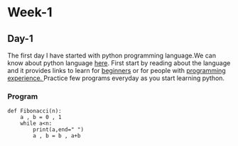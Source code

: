 # Week-1

## Day-1
The first day I have started with python programming language.We can know about python language [here](https://www.python.org/). First start by reading about the language and it provides links to learn for [beginners](https://wiki.python.org/moin/BeginnersGuide/Programmers) or for people with [programming experience.
](https://wiki.python.org/moin/BeginnersGuide/Programmers)
Practice few programs everyday as you start learning python.

### Program

    def Fibonacci(n):
        a , b = 0 , 1
        while a<n:
            print(a,end=" ")
            a , b = b , a+b
            









<!--stackedit_data:
eyJoaXN0b3J5IjpbLTE3NTA0OTk0NSwxOTYyMDg1OTUzLDg2OD
I2MzM1OF19
-->